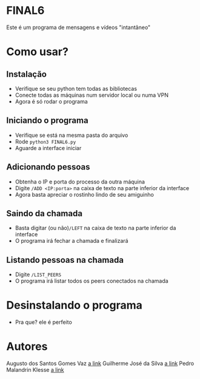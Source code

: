 # FINAL6
Este é um programa de mensagens e vídeos "intantâneo"

# Como usar?
## Instalação
* Verifique se seu python tem todas as bibliotecas
* Conecte todas as máquinas num servidor local ou numa VPN
* Agora é só rodar o programa

## Iniciando o programa
* Verifique se está na mesma pasta do arquivo
* Rode ```python3 FINAL6.py```
* Aguarde a interface iniciar

## Adicionando pessoas
* Obtenha o IP e porta do processo da outra máquina
* Digite ```/ADD <IP:porta>``` na caixa de texto na parte inferior da interface
* Agora basta apreciar o rostinho lindo de seu amiguinho

## Saindo da chamada
* Basta digitar (ou não)```/LEFT``` na caixa de texto na parte inferior da interface
* O programa irá fechar a chamada e finalizará

## Listando pessoas na chamada
* Digite ```/LIST_PEERS```
* O programa irá listar todos os peers conectados na chamada

# Desinstalando o programa
* Pra que? ele é perfeito

# Autores
Augusto dos Santos Gomes Vaz [a link](github.com\Augustodsgv)
Guilherme José da Silva [a link](github.com\GuiJoseh)
Pedro Malandrin Klesse [a link](github.com\Klesse)
